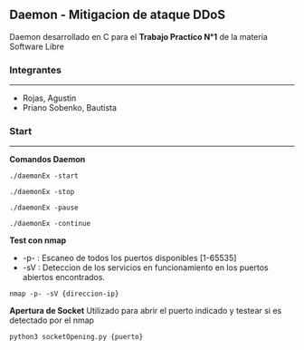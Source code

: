 ## Daemon - Mitigacion de ataque DDoS

Daemon desarrollado en C para el **Trabajo Practico N°1** de la materia Software Libre

### Integrantes
---
- Rojas, Agustin
- Priano Sobenko, Bautista

### Start
---
**Comandos Daemon**
```
./daemonEx -start

./daemonEx -stop

./daemonEx -pause

./daemonEx -continue
```

**Test con nmap**
- -p- : Escaneo de todos los puertos disponibles [1-65535]
- -sV : Deteccion de los servicios en funcionamiento en los puertos abiertos encontrados.
```
nmap -p- -sV {direccion-ip}
```

**Apertura de Socket**
Utilizado para abrir el puerto indicado y testear si es detectado por el nmap
```
python3 socketOpening.py {puerto}
```



